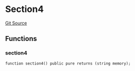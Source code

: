 # Section4
[Git Source](https://github.com/z0r0z/BaseSAFE/blob/8463caa8b6f6ee53a62f742720b95ca34cb59d7b/src/Section4.sol)


## Functions
### section4


```solidity
function section4() public pure returns (string memory);
```

